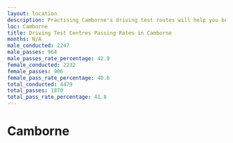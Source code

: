 ```yaml
---
layout: location
description: Practising Camborne's driving test routes will help you become more confident in your gear-changing abilities.
loc: Camborne
title: Driving Test Centres Passing Rates in Camborne
months: N/A
male_conducted: 2247
male_passes: 964
male_passes_rate_percentage: 42.9
female_conducted: 2232
female_passes: 906
female_pass_rate_percentage: 40.6
total_conducted: 4479
total_passes: 1870
total_pass_rate_percentage: 41.8
---
```


# Camborne
